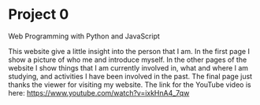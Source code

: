 # Project 0

Web Programming with Python and JavaScript

This website give a little insight into the person that I am. In the first page I show a picture of who me and introduce myself. In the other pages of the website I show things that I am currently involved in, what and where I am studying, and activities I have been involved in the past. The final page just thanks the viewer for visiting my website. The link for the YouTube video is here: https://www.youtube.com/watch?v=ixkHnA4_7qw
